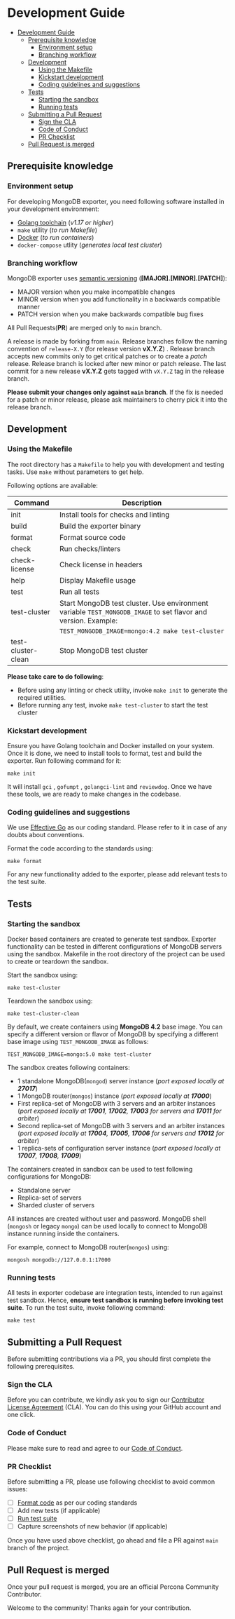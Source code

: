 # Development Guide

- [Development Guide](#development-guide)
  - [Prerequisite knowledge](#prerequisite-knowledge)
    - [Environment setup](#environment-setup)
    - [Branching workflow](#branching-workflow)
  - [Development](#development)
    - [Using the Makefile](#using-the-makefile)
    - [Kickstart development](#kickstart-development)
    - [Coding guidelines and suggestions](#coding-guidelines-and-suggestions)
  - [Tests](#tests)
    - [Starting the sandbox](#starting-the-sandbox)
    - [Running tests](#running-tests)
  - [Submitting a Pull Request](#submitting-a-pull-request)
    - [Sign the CLA](#sign-the-cla)
    - [Code of Conduct](#code-of-conduct)
    - [PR Checklist](#pr-checklist)
  - [Pull Request is merged](#pull-request-is-merged)

## Prerequisite knowledge

### Environment setup

For developing MongoDB exporter, you need following software installed in your development environment:

- [Golang toolchain](https://go.dev/doc/install) (*v1.17 or higher*)
- `make` utility (*to run Makefile*)
- [Docker](https://docs.docker.com/engine/install/)  (*to run containers*)
- `docker-compose` utlity (*generates local test cluster*)

### Branching workflow

MongoDB exporter uses [semantic versioning](https://semver.org/spec/v2.0.0.html) (**[MAJOR].[MINOR].[PATCH]**):

- MAJOR version when you make incompatible changes
- MINOR version when you add functionality in a backwards compatible manner
- PATCH version when you make backwards compatible bug fixes

All Pull Requests(**PR**) are merged only to `main` branch.

A release is made by forking from `main`. Release branches follow the naming convention of `release-X.Y` (for release version **vX.Y.Z**) . Release branch accepts new commits only to get critical patches or to create a _patch_ release. Release branch is locked after new minor or patch release. The last commit for a new release **vX.Y.Z** gets tagged with `vX.Y.Z` tag in the release branch.

**Please submit your changes only against `main` branch**. If the fix is needed for a patch or minor release, please ask maintainers to cherry pick it into the release branch.

## Development

### Using the Makefile

The root directory has a `Makefile` to help you with development and testing tasks. Use `make` without parameters to get help.

Following options are available:

|Command|Description|
|-----|-----|
|init|Install tools for checks and linting|
|build|Build the exporter binary|
|format|Format source code|
|check|Run checks/linters|
|check-license|Check license in headers|
|help|Display Makefile usage|
|test|Run all tests|
|test-cluster|Start MongoDB test cluster. Use environment variable `TEST_MONGODB_IMAGE` to set flavor and version. Example:|
| |`TEST_MONGODB_IMAGE=mongo:4.2 make test-cluster`|
|test-cluster-clean|Stop MongoDB test cluster|

**Please take care to do following**:

- Before using any linting or check utility, invoke `make init` to generate the required utilities.
- Before running any test, invoke `make test-cluster` to start the test cluster

### Kickstart development

Ensure you have Golang toolchain and Docker installed on your system. Once it is done, we need to install tools to format, test and build the exporter. Run following command for it:

```
make init
```
It will install `gci` , `gofumpt` , `golangci-lint` and `reviewdog`. Once we have these tools, we are ready to make changes in the codebase.

### Coding guidelines and suggestions

We use [Effective Go](https://go.dev/doc/effective_go) as our coding standard. Please refer to it in case of any doubts about conventions.

Format the code according to the standards using:

```
make format
```

For any new functionality added to the exporter, please add relevant tests to the test suite.

## Tests

### Starting the sandbox

Docker based containers are created to generate test sandbox. Exporter functionality can be tested in different configurations of MongoDB servers using the sandbox. Makefile in the root directory of the project can be used to create or teardown the sandbox.

Start the sandbox using:

```
make test-cluster
```

Teardown the sandbox using:

```
make test-cluster-clean
```

By default, we create containers using **MongoDB 4.2** base image. You can specify a different version or flavor of MongoDB by specifying a different base image using `TEST_MONGODB_IMAGE` as follows:

```
TEST_MONGODB_IMAGE=mongo:5.0 make test-cluster
```

The sandbox creates following containers:

- 1 standalone MongoDB(`mongod`) server instance (*port exposed locally at **27017***)
- 1 MongoDB router(`mongos`) instance (*port exposed locally at **17000***)
- First replica-set of MongoDB with 3 servers and an arbiter instances (*port exposed locally at **17001**, **17002**, **17003** for servers and **17011** for arbiter*)
- Second replica-set of MongoDB with 3 servers and an arbiter instances (*port exposed locally at **17004**, **17005**, **17006** for servers and **17012** for arbiter*)
- 1 replica-sets of configuration server instance (*port exposed locally at **17007**, **17008**, **17009***)

The containers created in sandbox can be used to test following configurations for MongoDB:

- Standalone server
- Replica-set of servers
- Sharded cluster of servers

All instances are created without user and password. MongoDB shell (`mongosh` or legacy `mongo`) can be used locally to connect to MongoDB instance running inside the containers.

For example, connect to MongoDB router(`mongos`) using:

```
mongosh mongodb://127.0.0.1:17000
```

### Running tests

All tests in exporter codebase are integration tests, intended to run against test sandbox. Hence, **ensure test sandbox is running before invoking test suite**. To run the test suite, invoke following command:

```
make test
```

## Submitting a Pull Request

Before submitting contributions via a PR, you should first complete the following prerequisites.

### Sign the CLA

Before you can contribute, we kindly ask you to sign our [Contributor License Agreement](https://cla-assistant.percona.com/percona/mongodb_exporter) (CLA). You can do this using your GitHub account and one click.

### Code of Conduct

Please make sure to read and agree to our [Code of Conduct](./CODE_OF_CONDUCT.md).

### PR Checklist

Before submitting a PR, please use following checklist to avoid common issues:

- [ ] [Format code](#coding-guidelines-and-suggestions) as per our coding standards
- [ ] Add new tests (if applicable)
- [ ] [Run test suite](#running-tests)
- [ ] Capture screenshots of new behavior (if applicable)

Once you have used above checklist, go ahead and file a PR against `main` branch of the project.

## Pull Request is merged

Once your pull request is merged, you are an official Percona Community Contributor.

Welcome to the community! Thanks again for your contribution.